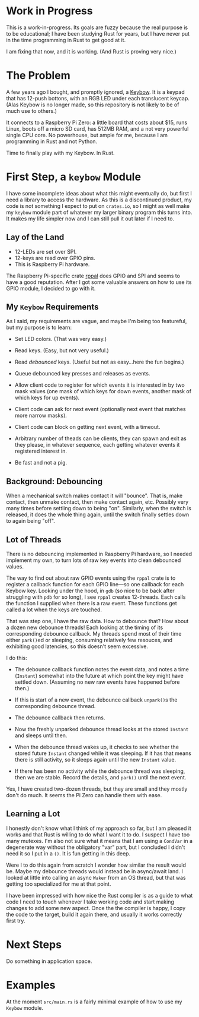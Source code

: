 # Work in Progress

This is a work-in-progress. Its goals are fuzzy because the real
purpose is to be educational; I have been studying Rust for years, but
I have never put in the time programming in Rust to get good at it.

I am fixing that now, and it is working. (And Rust is proving very nice.)

# The Problem

A few years ago I bought, and promptly ignored, a
[Keybow](https://shop.pimoroni.com/products/keybow). It is a keypad
that has 12-push bottons, with an RGB LED under each translucent
keycap. (Alas Keybow is no longer made, so this repository is not
likely to be of much use to others.)

It connects to a Raspberry Pi Zero: a little board that costs about
$15, runs Linux, boots off a micro SD card, has 512MB RAM, and a not
very powerful single CPU core. No powerhouse, but ample for me,
because I am programming in Rust and not Python.

Time to finally play with my Keybow. In Rust.

# First Step, a `keybow` Module

I have some incomplete ideas about what this might eventually do, but
first I need a library to access the hardware. As this is a
discontinued product, my code is not something I expect to put on
`crates.io`, so I might as well make my `keybow` module part of
whatever my larger binary program this turns into. It makes my life
simpler now and I can still pull it out later if I need to.

## Lay of the Land

- 12-LEDs are set over SPI.
- 12-keys are read over GPIO pins.
- This is Raspberry Pi hardware.

The Raspberry Pi-specific crate
[rppal](https://docs.rs/rppal/latest/rppal/) does GPIO and SPI and
seems to have a good reputation. After I got some valuable answers on
how to use its GPIO module, I decided to go with it.

## My `Keybow` Requirements

As I said, my requirements are vague, and maybe I'm being too
featureful, but my purpose is to learn:

- Set LED colors. (That was very easy.)

- Read keys. (Easy, but not very useful.)

- Read *debounced* keys. (Useful but not as easy…here the fun
  begins.)

- Queue debounced key presses and releases as events.

- Allow client code to register for which events it is interested in
  by two mask values (one mask of which keys for down events, another
  mask of which keys for up events).

- Client code can ask for next event (optionally next event that
  matches more narrow masks).

- Client code can block on getting next event, with a timeout.

- Arbitrary number of theads can be clients, they can spawn and exit
  as they please, in whatever sequence, each getting whatever events
  it registered interest in.

- Be fast and not a pig.


## Background: Debouncing

When a mechanical switch makes contact it will "bounce". That is, make
contact, then unmake contact, then make contact again, etc. Possibly
very many times before settling down to being "on". Similarly, when
the switch is released, it does the whole thing again, until the
switch finally settles down to again being "off".

## Lot of Threads

There is no debouncing implemented in Raspberry Pi hardware, so I
needed implement my own, to turn lots of raw key events into clean
debounced values.

The way to find out about raw GPIO events using the `rppal` crate is
to register a callback function for each GPIO line—so one callback for
each Keybow key. Looking under the hood, in `gdb` (so nice to be back
after struggling with `pdb` for so long), I see `rppal` creates
12-threads. Each calls the function I supplied when there is a raw
event. These functions get called a lot when the keys are touched.

That was step one, I have the raw data. How to debounce that? How
about a dozen new debounce threads! Each looking at the timing of its
corresponding debounce callback. My threads spend most of their time
either `park()`ed or sleeping, consuming relatively few resouces, and
exhibiting good latencies, so this doesn't seem excessive.

I do this:

- The debounce callback function notes the event data, and notes a
  time (`Instant`) somewhat into the future at which point the key
  might have settled down. (Assuming no new raw events have happened
  before then.)

- If this is start of a new event, the debounce callback `unpark()`s
  the corresponding debounce thread.

- The debounce callback then returns.

- Now the freshly unparked debounce thread looks at the stored
  `Instant` and sleeps until then.

- When the debounce thread wakes up, it checks to see whether the
  stored future `Instant` changed while it was sleeping. If it has
  that means there is still activity, so it sleeps again until the new
  `Instant` value.

- If there has been no activity while the debounce thread was
  sleeping, then we are stable. Record the details, and `park()` until
  the next event.

Yes, I have created two-dozen threads, but they are small and they
mostly don't do much. It seems the Pi Zero can handle them with ease.

## Learning a Lot

I honestly don't know what I think of my approach so far, but I am
pleased it works and that Rust is willing to do what I want it to
do. I suspect I have too many mutexes. I'm also not sure what it means
that I am using a `CondVar` in a degenerate way without the obligatory
"var" part, but I concluded I didn't need it so I put in a `()`. It is
fun getting in this deep.

Were I to do this again from scratch I wonder how similar the result
would be. Maybe my debounce threads would instead be in async/await
land. I looked at little into calling an async `Waker` from an OS
thread, but that was getting too specialized for me at that point.

I have been impressed with how nice the Rust compiler is as a guide to
what code I need to touch whenever I take working code and start
making changes to add some new aspect. Once the the compiler is happy,
I copy the code to the target, build it again there, and usually it
works correctly first try.

# Next Steps

Do something in application space.

# Examples

At the moment `src/main.rs` is a fairly minimal example of how to use
my `Keybow` module.
